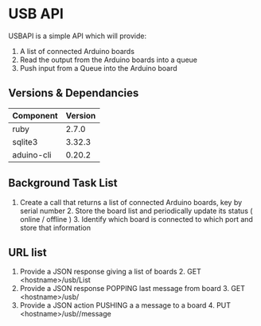 # USB API

USBAPI is a simple API which will provide:

1. A list of connected Arduino boards
2. Read the output from the Arduino boards into a queue
3. Push input from a Queue into the Arduino board

## Versions & Dependancies
|Component|Version|
|---------|-------|
| ruby    | 2.7.0 |
|sqlite3	|3.32.3 |
|aduino-cli| 0.20.2 |


## Background Task List
1. Create a call that returns a list of connected Arduino boards, key by serial number
	2. Store the board list and periodically update its status ( online / offline )
	3. Identify which board is connected to which port and store that information

## URL list
1. Provide a JSON response giving a list of boards
	2. 	GET \<hostname>/usb/List	
2. Provide a JSON response POPPING last message from board
	3. GET \<hostname>/usb/<board>	
3. Provide a JSON action PUSHING a a message to a board
	4. PUT \<hostname>/usb/<board>/message	
	

